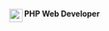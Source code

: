 <!---
fabianomilone/fabianomilone is a ✨ special ✨ repository because its `README.md` (this file) appears on your GitHub profile.
You can click the Preview link to take a look at your changes.
--->

<img src="https://user-images.githubusercontent.com/47993274/198093415-0e51c755-b606-4f36-ab8c-a482a145d580.png" style="width: 24px" align="left" /><strong>PHP Web Developer</strong>

<!-- https://readme-stats-fabianomilone.vercel.app/ -->
<!--
<a href="https://github.com/anuraghazra/github-readme-stats">
  <img align="center" src="https://readme-stats-eta-nine.vercel.app/api/top-langs/?username=fabianomilone&theme=tokyonight&langs_count=8" />
</a>
<a href="https://github.com/anuraghazra/convoychat">
  <img align="center" src="https://readme-stats-eta-nine.vercel.app/api?username=fabianomilone&count_private=true&show_icons=true&theme=tokyonight" />
</a>
-->
